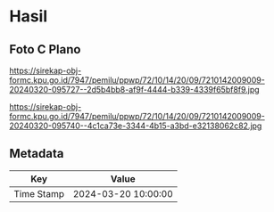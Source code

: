 # Hasil

## Foto C Plano

https://sirekap-obj-formc.kpu.go.id/7947/pemilu/ppwp/72/10/14/20/09/7210142009009-20240320-095727--2d5b4bb8-af9f-4444-b339-4339f65bf8f9.jpg

https://sirekap-obj-formc.kpu.go.id/7947/pemilu/ppwp/72/10/14/20/09/7210142009009-20240320-095740--4c1ca73e-3344-4b15-a3bd-e32138062c82.jpg


## Metadata

| Key        | Value               |
| ---------- | ------------------- |
| Time Stamp | 2024-03-20 10:00:00 |




